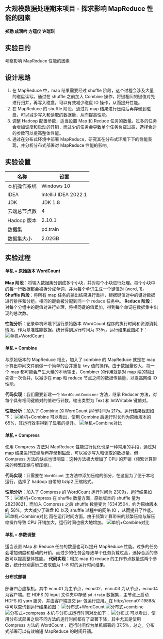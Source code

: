 ## 大规模数据处理期末项目 - 探求影响 MapReduce 性能的因素

#### 郑勤 成涵吟 方蕴仪 许瑞琪

## 实验目的

考察影响 MapReduce 性能的因素

## 设计思路

1. 在 MapReduce 中，map 结果需要经过 shuffle 阶段，这个过程会涉及大量的磁盘读写。通过在 shuffle 之前加入 Combine 操作，将键相同的键值对先进行归并，再写入磁盘，可以有效减少磁盘 IO 操作，从而提升性能。
2. 在 MapReduce 的 shuffle 阶段，通过对 map 结果进行压缩后再存储到磁盘，可以减少写入和读取的数据量，从而提高性能。
3. 调整 Hadoop 配置参数，适当设置 Map 和 Reduce 任务的数量。过多的任务会增加调度和启动的开销，而过少的任务会导致单个任务负载过高，选择合适的参数可以提高整体性能。
4. 通过在分布式环境中部署 MapReduce，研究其在分布式环境下下的性能表现，并分析分布式部署对 MapReduce 性能的影响。

## 实验设置

| 名称         | 设置                 |
| ------------ | -------------------- |
| 本机操作系统 | Windows 10           |
| IDEA         | IntelliJ IDEA 2022.1 |
| JDK          | JDK 1.8              |
| 云端总节点数 | 4                    |
| Hadoop 版本  | 2.10.1               |
| 数据集       | pd.train             |
| 数据集大小   | 2.02GB               |

## 实验过程

#### 单机 + 原始版本 WordCount

**Map 阶段**：将输入数据集分割成多个小块，并对每个小块进行处理。每个小块中的每一行数据都会被拆分成单词，并为每个单词生成一个键值对 (word, 1)。**Shuffle 阶段**：将所有 map 任务的输出结果进行重排，根据键值对中的键对数据进行排序和分组。相同的键会被分配到同一个 reduce 任务中。 **Reduce 阶段**：对每个分组中的键值对进行处理，将相同键的值累加，得到每个单词在数据集中出现的总次数。

**性能分析**：记录单机环境下运行原始版本 WordCount 程序的执行时间和资源消耗情况，作为基准性能数据。统计得到运行时间为 335s。运行结果截图如下：
![单机+WordCount](img/SimWordCount.png)

#### 单机 + Combine

与原始版本的 MapReduce 相比，加入了 combine 的 MapReduce 就是在 map 计算出中间文件前做一个简单的合并重复 key 值的操作。由于数据量较大，每一个 map 都可能会产生大量的本地输出，Combiner 的作用就是对 map 端的输出先做一次合并，以减少在 map 和 reduce 节点之间的数据传输量，以提高网络 IO 性能。

**代码实现**：我们需要新建一个 `WordCountCombiner` 方法，继承 Reducer 方法，对每个具有相同键值对的值进行计数，输出类型为 Text 和 IntWritable 键值对。

**性能分析**：加入了 Combine 的 WordCount 运行时间为 217s。运行结果截图如下：
![单机+Combine](img/SimCombine.png)
可以看出，使用 Combine 后运行时长约为原始版本的 65%，其运行效率得到了显著的提升。
![单机+Combine对比](img/Sim1.png)

#### 单机 + Compress

使用 Compress 方法对 MapReduce 性能进行优化也是一种常用的手段，通过对 map 结果进行压缩后再存储到磁盘，可以减少写入和读取的数据量。但 Compress 方法的缺点也很明显：这种方法极大增加了 CPU 的开销（频繁计算带来的频繁压缩与解压缩）。

**代码实现**：只需要在 `WordCount` 主方法中添加压缩的部分，在这里为了便于本地运行，选择了 hadoop 自带的 bzip2 压缩格式。

**性能分析**：加入了 Compress 的 WordCount 运行时间为 2309s，运行结果如下：
![单机+Compress](img/SimCompress.png)
在 shuffle 数量方面，原始版本的 shuffle 量为 28239821，而加入 Compress 之后 shuffle 数量变为 16343504，约为原始版本的 58%，大大减少了磁盘 IO 以及 shuffle 过程中的网络 IO ，从而提升了性能。
![单机+Combine对比](img/Sim2.png)
而在运行时间方面，由于频繁计算带来的频繁压缩与解压缩操作导致 CPU 开销加大，运行时间也极大地增加。
![单机+Combine对比](img/Sim3.png)

#### 单机 + 参数调整

适当设置 Map 和 Reduce 任务的数量也可以提升 MapReduce 性能。过多的任务会增加调度和启动的开销，而过少的任务会导致单个任务负载过高，选择合适的参数可以提高整体性能。
**代码实现**：增加 map 和 reduce 的工作节点数量这两个参数，统计分别遍历二者取值为 1~8 时的运行时间结果，

#### 分布式部署

部署四台虚拟机，其中 ecnu01 为主节点，ecnu02、ecnu03 为从节点，ecnu04 为客户端。在 HDFS 的 input 文件夹中存储 `pd.train` 数据集，主节点上启动 HDFS 和 yarn 服务，并由客户端提交 jar 包运行应用。在 http://ecnu01:19888/ 中可以查询到运行结果如图：
![分布式+WordCount](img/DisOrigin.png)
![分布式+combine](img/DisCombine.png)
![分布式+compress](img/DisComp.png)
本机与分布式运行时间对比如下：
![分布式](img/dis.png)
可以看出，使用分布式部署之后不同方法的运行时间都有了显著下降，其中尤其是使用 Compress 方法的 WordCount ，运行时间仅为单机部署的 37.5%，总之，分布式部署可以有效缩短 MapReduce 的时间开销。
